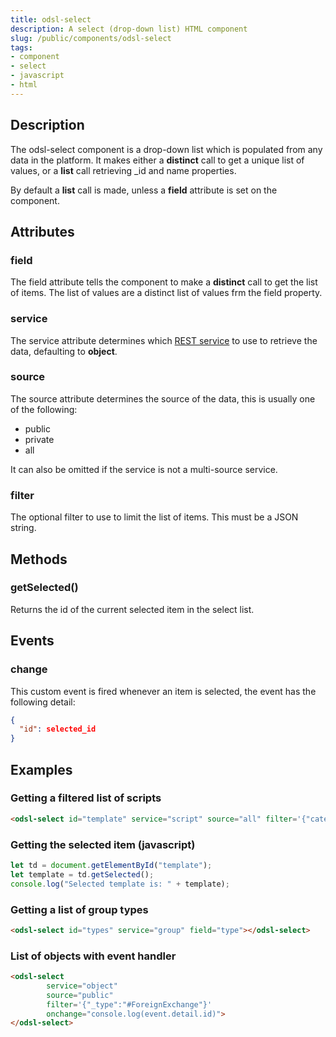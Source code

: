 ```yaml
---
title: odsl-select
description: A select (drop-down list) HTML component
slug: /public/components/odsl-select
tags:
- component
- select
- javascript
- html
---
```


## Description
The odsl-select component is a drop-down list which is populated from any data in the platform.
It makes either a **distinct** call to get a unique list of values, or a **list** call retrieving _id and name properties.

By default a **list** call is made, unless a **field** attribute is set on the component.

## Attributes
### field
The field attribute tells the component to make a **distinct** call to get the list of items. 
The list of values are a distinct list of values frm the field property.

### service
The service attribute determines which [REST service](/docs/api/rest/rest) to use to retrieve the data, defaulting to **object**.

### source
The source attribute determines the source of the data, this is usually one of the following:
* public
* private
* all

It can also be omitted if the service is not a multi-source service.

### filter
The optional filter to use to limit the list of items.
This must be a JSON string.

## Methods
### getSelected()
Returns the id of the current selected item in the select list.

## Events
### change
This custom event is fired whenever an item is selected, the event has the following detail:

```json
{
  "id": selected_id
}
```

## Examples

### Getting a filtered list of scripts

```html
<odsl-select id="template" service="script" source="all" filter='{"category":"export"}'></odsl-select>
```

### Getting the selected item (javascript)

```js
let td = document.getElementById("template");
let template = td.getSelected();
console.log("Selected template is: " + template);
```

### Getting a list of group types

```html
<odsl-select id="types" service="group" field="type"></odsl-select>
```

### List of objects with event handler

```html
<odsl-select 
        service="object" 
        source="public" 
        filter='{"_type":"#ForeignExchange"}' 
        onchange="console.log(event.detail.id)">
</odsl-select>
```
